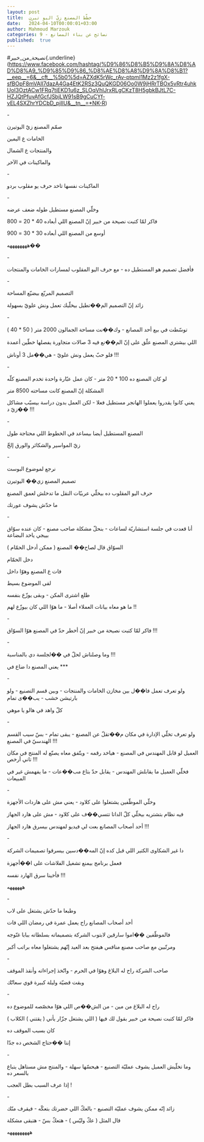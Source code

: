 ```yaml
---
layout: post
title:  خطّط المصنع زيّ اليو تيرن
date:   2024-04-10T00:00:01+03:00
author: Mahmoud Marzouk
categories: 9 - نصائح عن بناء المصانع
published:  true
---
```

\#نصيحة_من_خبير{.underline}(https://www.facebook.com/hashtag/%D9%86%D8%B5%D9%8A%D8%AD%D8%A9_%D9%85%D9%86_%D8%AE%D8%A8%D9%8A%D8%B1?__eep__=6&__cft__%5b0%5d=AZXdK5rWc_rAv-ptpmI1Mz2z1fgX-sfBOpF8mVAII7dazA4Ga4EtK2RSz3QuQKGD06Oo0W9jHRrTBOx5vRtr4uhkUoI3OztACw1FRq7tiEKD1u6z_SLOqVhlJrxRLgCKzT8H5gbkBJtL7C-HZJQtPfuvAfGcfJSbjLW91sB9gCuCYf-vEL4SXZhrYDCbD_pjIlU&__tn__=*NK-R)

\-

صمّم المصنع زيّ اليوتيرن

الخامات ع اليمين

والمنتجات ع الشمال

والماكينات في الآخر

\-

الماكينات نفسها تاخد حرف يو مقلوب بردو

\-

وخلّي المصنع مستطيل طوله ضعف عرضه

فاكر لمّا كتبت نصيحة من خبير إنّ المصنع اللي أبعاده 40 \* 20 =
800

أوسع من المصنع اللي أبعاده 30 \* 30 = 900

ههههههههه��

\-

فأفضل تصميم هو المستطيل ده - مع حرف اليو المقلوب لمسارات الخامات
والمنتجات

\-

التصميم المربّع بيضيّع المساحة

زائد إنّ التصميم الم��تطيل بيخلّيك تعمل ونش علويّ بسهولة

\-

توسّطت في بيع أحد المصانع - وك��نت مساحة الجمالون 2000 متر ( 50 \*
40 )

اللي بيشتري المصنع علّق على إنّ الم��نع فيه 3 صالات متجاورة يفصلها خطّين
أعمدة

فلو حبّ يعمل ونش علويّ - هي��مل 3 أوناش !!!

\-

لو كان المصنع ده 100 \* 20 متر - كان عمل عبّارة واحدة تخدم المصنع
كلّه

المشكلة إنّ المصنع كانت مساحته 8500 متر

يعني كانوا يقدروا يعملوا الهانجر مستطيل فعلا - لكن العمل بدون دراسة
بيسبّب مشاكل زيّ د�� !!!

\-

المصنع المستطيل أيضا بيساعد في الخطوط اللي محتاجة طول

زيّ المواسير والشكائر والورق إلخّ

\-

نرجع لموضوع البوست

تصميم المصنع زي�� اليوتيرن

حرف اليو المقلوب ده بيخلّي عربيّات النقل ما تدخلش لعمق المصنع

ما حدّش يشوف عورتك

\-

أنا قعدت في جلسة استشاريّة لساعات - بنحلّ مشكلة صاحب مصنع - كان عنده سوّاق
بييجي ياخد البضاعة

السوّاق قال لصاح�� المصنع ( ممكن أدخل الحمّام )

دخل الحمّام

فات ع المصنع وهوّا داخل

لقى الموضوع بسيط

طلع اشترى المكن - وبقى يوزّع بنفسه

ما هو معاه بيانات العملاء أصلا - ما هوّا اللي كان بيوزّع لهم
!!

\-

فاكر لمّا كتبت نصيحة من خبير إنّ أخطر حدّ في المصنع هوّا السوّاق
!!!

\-

وما وصلناش لحلّ في ��لجلسة دي بالمناسبة !!!

يعني المصنع دا ضاع في \*\*\*

\-

ولو تعرف تعمل فا��ل بين مخازن الخامات والمنتجات - وبين قسم التصنيع - ولو
بارتيشن خشب - يب��ى تمام

كلّ واهد في هالو يا موهي

\-

ولو تعرف تخلّي الإدارة في مكان م��تقلّ عن المصنع - يبقى تمام - بسّ سيب
القسم الهندسيّ في المصنع !!!

العميل لو قابل المهندس في المصنع - هياخد رقمه - ويتّفق معاه يصنّع له
المنتج في مكان تاني أرخص !!!

فخلّي العميل ما يقابلش المهندس - يقابل حدّ بتاع مب��عات - ما يفهمش غير في
المبيعات

\-

وخلّي الموظّفين يشتغلوا على كلاود - يعني مش على هاردات
الأجهزة

فيه نظام بتشتريه بيخلّي كلّ الداتا تتسي��ف على كلاود - مش على هارد
الجهاز

أحد أصحاب المصانع بعت لي فيديو لمهندس بيسرق هارد الجهاز !!!

\-

دا غير الشكاوى الكتير اللي قبل كده إنّ المه��دسين بيسرقوا تصميمات
الشركة

فعمل برنامج بيمنع تشغيل الفلاشات على ا��أجهزة

فأخينا سرق الهارد نفسه !!!

ههههههه

\-

وطبعا ما حدّش يشتغل على لاب

أحد أصحاب المصانع راح يعمل عمرة في رمضان اللي فات

فالموظّفين ��اموا سارقين لابتوب الشركة بتصميماته بسلطاته ببابا
غنّوجه

ومرتّبين مع صاحب مصنع منافس هيفتح بعد العيد إنّهم يشتغلوا معاه براتب
أكبر

\-

صاحب الشركة راح له البلاغ وهوّا في الحرم - واتّخذ إجراءاته وأنقذ
الموقف

وبقت قضيّة وليلة كبيرة قوي سعاتّك

\-

راح له البلاغ من مين - من الش��ص اللي هوّا مخصّصه للموضوع ده

فاكر لمّا كتبت نصيحة من خبير بقول لك فيها ( اللي يشتغل جزّار يأني ( يقتني
) الكلاب )

كان بسبب الموقف ده

إنتا ��حتاج الشخص ده جدّا

\-

وما تخلّيش العميل يشوف عمليّة التصنيع - هيحسّها سهلة - والمنتج مش مستاهل
يتباع بالسعر ده

إذا عرف السبب بطل العجب !

\-

زائد إنّه ممكن يشوف عمليّة التصنيع - بالعكّ اللي حضرتك بتعكّه - فيقرف
منّك

قال المثل ( عكّ وليّس ) - هتعكّ بسّ - هتبقى مشكلة

هههههههههه
